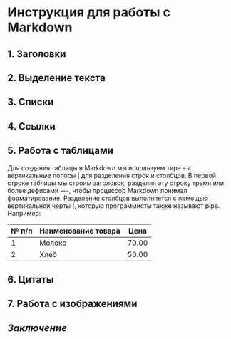 # **Инструкция для работы с Markdown**

## 1. Заголовки

## 2. Выделение текста

## 3. Списки

## 4. Сcылки

## 5. Работа с таблицами

Для создания таблицы в Markdown мы используем тире - и вертикальные полосы | для разделения строк и столбцов.
В первой строке таблицы мы строим заголовок, разделяя эту строку тремя или более дефисами ---, чтобы процессор Markdown понимал форматирование.
Разделение столбцов выполняется с помощью вертикальной черты |, которую программисты также называют pipe. Например:

| № п/п | Наименование товара | Цена |
|-------|---------------------|------|
|    1  | Молоко             | 70.00 |
| 2 | Хлеб | 50.00 |

## 6. Цитаты

## 7. Работа с изображениями

## *Заключение*
